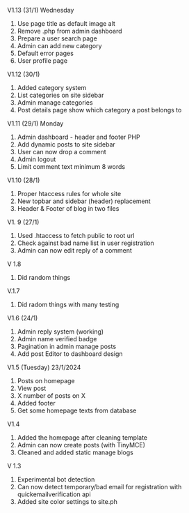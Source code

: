 



V1.13 (31/1) Wednesday
1. Use page title as default image alt
2. Remove .php from admin dashboard
3. Prepare a user search page
4. Admin can add new category
5. Default error pages
6. User profile page


V1.12 (30/1)
1. Added category system
2. List categories on site sidebar
3. Admin manage categories
4. Post details page show which category a post belongs to

V1.11 (29/1) Monday
1. Admin dashboard - header and footer PHP
2. Add dynamic posts to site sidebar
3. User can now drop a comment
4. Admin logout
5. Limit comment text minimum 8 words


V1.10 (28/1)
1. Proper htaccess rules for whole site
2. New topbar and sidebar (header) replacement
3. Header & Footer of blog in two files

V1. 9 (27/1)

1. Used .htaccess to fetch public to root url
2. Check against bad name list in user registration
3. Admin can now edit reply of a comment


V 1.8
1. Did random things

V.1.7
1. Did radom things with many testing


V1.6 (24/1)

1. Admin reply system (working)
2. Admin name verified badge
3. Pagination in admin manage posts
4. Add post Editor to dashboard design

V1.5 (Tuesday) 23/1/2024
1. Posts on homepage
2. View post
3. X number of posts on X
4. Added footer
5. Get some homepage texts from database

V1.4
1. Added the homepage after cleaning template
2. Admin can now create posts (with TinyMCE)
3. Cleaned and added static manage blogs

V 1.3

1. Experimental bot detection
2. Can now detect temporary/bad email for registration with quickemailverification api
3. Added site color settings to site.ph
